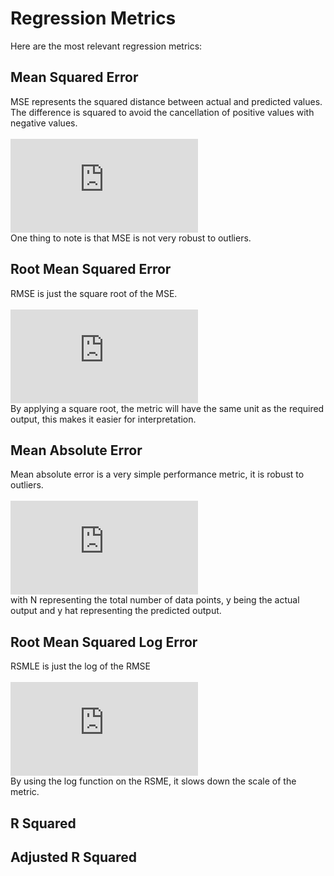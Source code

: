 # Regression Metrics

Here are the most relevant regression metrics:

## Mean Squared Error
MSE represents the squared distance between actual and predicted values.
The difference is squared to avoid the cancellation of positive values with negative values.
<br />
<br />
![MSE](https://latex.codecogs.com/gif.latex?%5Cbg_white%20%5Ctext%7BMSE%7D%20%3D%20%5Cfrac%7B1%7D%7BN%7D%20%5Csum%20%28y%20-%20%5Chat%7By%7D%29%5E%7B2%7D)
<br />
One thing to note is that MSE is not very robust to outliers.

## Root Mean Squared Error
RMSE is just the square root of the MSE.
<br />
<br />
![RMSE](https://latex.codecogs.com/gif.latex?%5Cbg_white%20%5Ctext%7BRMSE%7D%20%3D%20%5Csqrt%7B%5Cfrac%7B1%7D%7BN%7D%20%5Csum%20%28y%20-%20%5Chat%7By%7D%29%5E%7B2%7D%7D)
<br />
By applying a square root, the metric will have the same unit as the required output,
this makes it easier for interpretation.
## Mean Absolute Error
Mean absolute error is a very simple performance metric, it is robust to outliers.
<br />
<br />
![MAE](https://latex.codecogs.com/gif.latex?%5Cbg_white%20%5Ctext%7BMAE%7D%20%3D%20%5Cfrac%7B1%7D%7BN%7D%20%5Csum%20%5Cleft%20%7C%20y-%5Chat%7By%7D%20%5Cright%20%7C)
<br />
with N representing the total number of data points, y being the actual output and y hat representing the predicted output.

## Root Mean Squared Log Error
RSMLE is just the log of the RMSE
<br />
<br />
![RMSLE](https://latex.codecogs.com/gif.latex?%5Cbg_white%20%5Ctext%7BRMSLE%7D%20%3D%20log%28%5Csqrt%7B%5Cfrac%7B1%7D%7BN%7D%20%5Csum%20%28y%20-%20%5Chat%7By%7D%29%5E%7B2%7D%7D%29)
<br />
By using the log function on the RSME, it slows down the scale of the metric.

## R Squared

## Adjusted R Squared